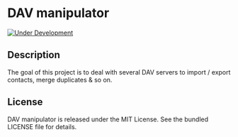 # DAV manipulator

[![Under Development](https://img.shields.io/badge/under-development-orange.svg)](https://github.com/odolbeau/card-dav-manipulator)

## Description

The goal of this project is to deal with several DAV servers to import / export
contacts, merge duplicates & so on.

## License

DAV manipulator is released under the MIT License. See the bundled LICENSE file
for details.
